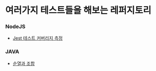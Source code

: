 # 여러가지 테스트들을 해보는 레퍼지토리

### NodeJS
- [Jest 테스트 커버리지 측정](https://github.com/username1103/test/tree/master/Jest_TestCoverage)

### JAVA
- [순열과 조합](https://github.com/username1103/test/tree/master/Java_Combination_Permutation)
